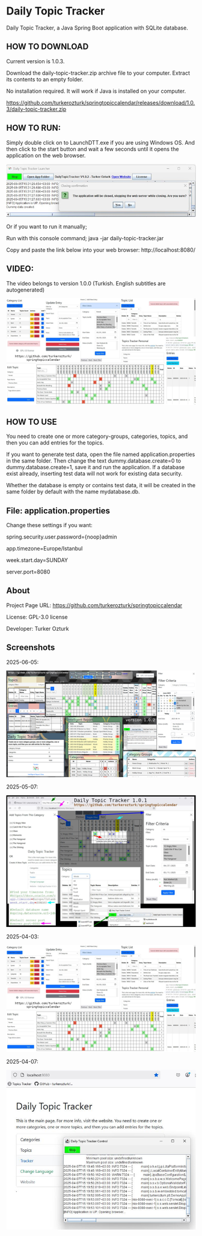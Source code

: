 # Daily Topic Tracker
Daily Topic Tracker, a Java Spring Boot application with SQLite database.

## HOW TO DOWNLOAD

Current version is 1.0.3.

Download the daily-topic-tracker.zip archive file to your computer.
Extract its contents to an empty folder.

No installation required. It will work if Java is installed on your computer.

https://github.com/turkerozturk/springtopiccalendar/releases/download/1.0.3/daily-topic-tracker.zip

## HOW TO RUN:

Simply double click on to LaunchDTT.exe if you are using Windows OS.
And then click to the start button and wait a few seconds until it opens the application on the web browser.

![Screenshot](screenshots/launcher.jpg)


Or if you want to run it manually;

Run with this console command;
java -jar daily-topic-tracker.jar

Copy and paste the link below into your web browser:
http://localhost:8080/

## VIDEO:

The video belongs to version 1.0.0 (Turkish. English subtitles are autogenerated)

[![Daily Topic Tracker 1.0.0](screenshots/pttweb20250403.jpg)](https://www.youtube.com/watch?v=BxnMhNROJ-I)


## HOW TO USE

You need to create one or more category-groups, categories, topics, and then you can add entries for the topics.

If you want to generate test data, open the file named application.properties in the same folder. Then change the text dummy.database.create=0 to dummy.database.create=1, save it and run the application. If a database exist already, inserting test data will not work for existing data security.

Whether the database is empty or contains test data, it will be created in the same folder by default with the name mydatabase.db.

## File: application.properties

Change these settings if you want:

spring.security.user.password={noop}admin

app.timezone=Europe/Istanbul

week.start.day=SUNDAY

server.port=8080


## About

Project Page URL:
https://github.com/turkerozturk/springtopiccalendar

License: GPL-3.0 license

Developer: Turker Ozturk

## Screenshots

2025-06-05:

![Screenshot](screenshots/dttweb20250605.jpg)

2025-05-07:

![Screenshot](screenshots/dttweb20250507.jpg)

2025-04-03:

![Screenshot](screenshots/pttweb20250403.jpg)


2025-04-07:

![Screenshot](screenshots/dttweb20250407.jpg)

